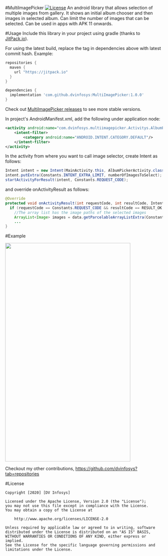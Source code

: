 #MultiImagePicker
[![License](https://img.shields.io/badge/license-Apache%202-green.svg)](https://www.apache.org/licenses/LICENSE-2.0)
An android library that allows selection of multiple images from gallery. It shows an initial
album chooser and then images in selected album. Can limit the number of images that
can be selected. Can be used in apps with APK 11 onwards.

#Usage
Include this library in your project using gradle (thanks to [JitPack.io](https://github.com/jitpack-io)).

For using the latest build, replace the tag in dependencies above with latest commit hash. Example:
```gradle
repositories {
  maven {
    url "https://jitpack.io"
  }
}

dependencies {
  implementation 'com.github.dvinfosys:MultiImagePicker:1.0.0'
}
```

Check out [MultiImagePicker releases](https://github.com/dvinfosys/MultiImagePicker/releases) to see more stable versions.

In project's AndroidManifest.xml, add the following under application node:
```xml
<activity android:name="com.dvinfosys.multiimagepicker.Activitys.AlbumPickerActivity">
    <intent-filter>
        <category android:name="ANDROID.INTENT.CATEGORY.DEFAULT"/>
    </intent-filter>
</activity>
```
   In the activity from where you want to call image selector, create Intent as follows:
```java
Intent intent = new Intent(MainActivity.this, AlbumPickerActivity.class);
intent.putExtra(Constants.INTENT_EXTRA_LIMIT, numberOfImagesToSelect);
startActivityForResult(intent, Constants.REQUEST_CODE);
```
   and override onActivityResult as follows:
```java
@Override
protected void onActivityResult(int requestCode, int resultCode, Intent data) {
  if (requestCode == Constants.REQUEST_CODE && resultCode == RESULT_OK && data != null) {
    //The array list has the image paths of the selected images
    ArrayList<Image> images = data.getParcelableArrayListExtra(Constants.INTENT_EXTRA_IMAGES);
    ...  
}
```
#Example

<img src="/document/example.gif" width="400" height="700"/>

Checkout my other contributions, https://github.com/dvinfosys?tab=repositories

#License
```license
Copyright [2020] [DV Infosys]

Licensed under the Apache License, Version 2.0 (the "License");
you may not use this file except in compliance with the License.
You may obtain a copy of the License at

    http://www.apache.org/licenses/LICENSE-2.0

Unless required by applicable law or agreed to in writing, software
distributed under the License is distributed on an "AS IS" BASIS,
WITHOUT WARRANTIES OR CONDITIONS OF ANY KIND, either express or implied.
See the License for the specific language governing permissions and
limitations under the License.
```
